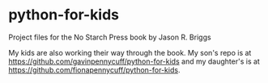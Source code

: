# python-for-kids
Project files for the No Starch Press book by Jason R. Briggs

My kids are also working their way through the book. My son's repo is at https://github.com/gavinpennycuff/python-for-kids and my daughter's is at https://github.com/fionapennycuff/python-for-kids.
